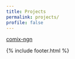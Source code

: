 ```yaml
---
title: Projects
permalink: projects/
profile: false
---
```


[comix-ngn](http://seun40.github.io/comix-ngn/)

{% include footer.html %}
